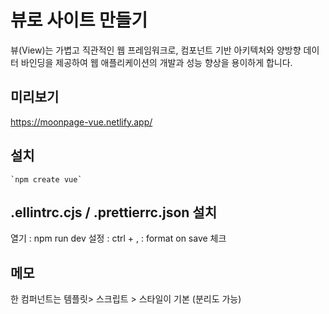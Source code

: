 # 뷰로 사이트 만들기
뷰(View)는 가볍고 직관적인 웹 프레임워크로, 컴포넌트 기반 아키텍처와 양방향 데이터 바인딩을 제공하여 웹 애플리케이션의 개발과 성능 향상을 용이하게 합니다.

## 미리보기
https://moonpage-vue.netlify.app/

## 설치
    `npm create vue`

## .ellintrc.cjs / .prettierrc.json 설치

열기 : npm run dev
설정 : ctrl + , : format on save 체크

## 메모

한 컴퍼넌트는 템플릿>  스크립트 > 스타일이 기본 (분리도 가능)
